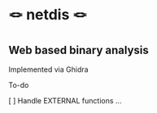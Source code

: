 # 🪢 netdis 🪢
## Web based binary analysis

Implemented via Ghidra

To-do

[ ] Handle EXTERNAL functions ...